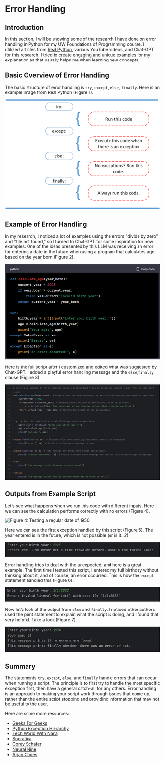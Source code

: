 # Error Handling

## Introduction
In this section, I will be showing some of the research I have done on error handling in Python for my UW Foundations of Programming course. I utilized articles from [Real Python](https://realpython.com), various YouTube videos, and Chat-GPT for this research. I tried to create engaging and unique examples for my explanation as that usually helps me when learning new concepts.

## Basic Overview of Error Handling
The basic structure of error handling is `try`, `except`, `else`, `finally`. Here is an example image from Real Python (Figure 1).

![Figure 1: Error Handling from author Said van de Klundert at Real Python (External Site)](https://github.com/DMTurnipseed/dmturnipseed.github.io/blob/main/Figure1EH.png?raw=true)

## Example of Error Handling
In my research, I noticed a lot of examples using the errors "divide by zero" and "file not found," so I turned to Chat-GPT for some inspiration for new examples. One of the ideas presented by this LLM was receiving an error for entering a date in the future when using a program that calculates age based on the year born (Figure 2).

![Figure 2: Example of error handling from Chat-GPT](https://github.com/DMTurnipseed/dmturnipseed.github.io/blob/main/Figure2EH.png?raw=true)

Here is the full script after I customized and edited what was suggested by Chat-GPT. I added a playful error handling message and the `else`,`finally` clause (Figure 3).

![Figure 3: Customized the script and added “else” and “finally” messages](https://github.com/DMTurnipseed/dmturnipseed.github.io/blob/main/Figure3EH.png?raw=true)

## Outputs from Example Script
Let’s see what happens when we run this code with different inputs.
Here we can see the calculation performs correctly with no errors (Figure 4).

![Figure 4: Testing a regular date of 1950](/main/Figure4EH.png)

Here we can see the first exception handled by this script (Figure 5). The year entered is in the future, which is not possible (or is it…?)

![Figure 5: The year entered was a future date, error handled](https://raw.githubusercontent.com/DMTurnipseed/dmturnipseed.github.io/main/Figure5EH.png)

Error handling tries to deal with the unexpected, and here is a great example. The first time I tested this script, I entered my full birthday without thinking about it, and of course, an error occurred. This is how the `except` statement handled this (Figure 6).

![Figure 6: A full birthday was entered rather than a year, error handled](https://github.com/DMTurnipseed/dmturnipseed.github.io/blob/main/Figure6EH.png?raw=true)

Now let’s look at the output from `else` and `finally`. I noticed other authors used the print statement to explain what the script is doing, and I found that very helpful. Take a look (Figure 7).

![Figure 7: Output from else and finally](https://github.com/DMTurnipseed/dmturnipseed.github.io/blob/main/Figure7EH.png?raw=true)

## Summary
The statements `try`, `except`, `else`, and `finally` handle errors that can occur when running a script. The principle is to first try to handle the most specific exception first, then have a general catch-all for any others. Error handling is an approach to making your script work through issues that come up, rather than the entire script stopping and providing information that may not be useful to the user.

Here are some more resources:
- [Geeks For Geeks](https://www.geeksforgeeks.org/python-exception-handling/)
- [Python Exception Hierarchy](https://docs.python.org/2/library/exceptions.html#exception-hierarchy)
- [Tech World With Nana](https://www.youtube.com/watch?v=t8pPdKYpowI&ab_channel=TechWorldwithNana)
- [Socratica](https://www.youtube.com/watch?v=nlCKrKGHSSk&ab_channel=Socratica)
- [Corey Schafer](https://www.youtube.com/watch?v=NIWwJbo-9_8&ab_channel=CoreySchafer)
- [Neural Nine](https://www.youtube.com/watch?v=ZUqGMDppEDs&ab_channel=NeuralNine)
- [Arjan Codes](https://www.youtube.com/watch?v=ZsvftkbbrR0&ab_channel=ArjanCodes)
